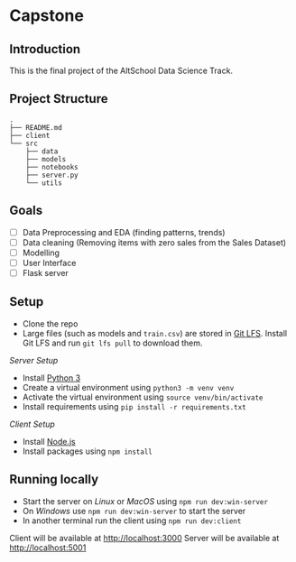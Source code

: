 # Capstone

## Introduction

This is the final project of the AltSchool Data Science Track.

## Project Structure

```
.
├── README.md
├── client
└── src
    ├── data
    ├── models
    ├── notebooks
    ├── server.py
    └── utils
```

## Goals

- [ ] Data Preprocessing and EDA (finding patterns, trends)
- [ ] Data cleaning (Removing items with zero sales from the Sales Dataset)
- [ ] Modelling
- [ ] User Interface
- [ ] Flask server

## Setup

- Clone the repo
- Large files (such as models and `train.csv`) are stored in [Git LFS](https://git-lfs.github.com/). Install Git LFS and run `git lfs pull` to download them.

_Server Setup_

- Install [Python 3](https://www.python.org/downloads/)
- Create a virtual environment using `python3 -m venv venv`
- Activate the virtual environment using `source venv/bin/activate`
- Install requirements using `pip install -r requirements.txt`

_Client Setup_

- Install [Node.js](https://nodejs.org/en/download/)
- Install packages using `npm install`

## Running locally

- Start the server on _Linux_ or _MacOS_ using `npm run dev:win-server`
- On _Windows_ use `npm run dev:win-server` to start the server
- In another terminal run the client using `npm run dev:client`

Client will be available at [http://localhost:3000](http://localhost:3000)
Server will be available at [http://localhost:5001](http://localhost:5001)
